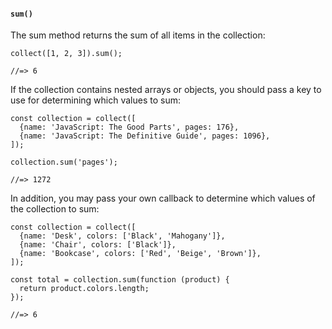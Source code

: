 #### ``sum()``
The sum method returns the sum of all items in the collection:
	
	collect([1, 2, 3]).sum();
	
	//=> 6
	

If the collection contains nested arrays or objects, you should pass a key to use for determining which values to sum:
	
	const collection = collect([
	  {name: 'JavaScript: The Good Parts', pages: 176},
	  {name: 'JavaScript: The Definitive Guide', pages: 1096},
	]);
	
	collection.sum('pages');
	
	//=> 1272
	

In addition, you may pass your own callback to determine which values of the collection to sum:
	
	const collection = collect([
	  {name: 'Desk', colors: ['Black', 'Mahogany']},
	  {name: 'Chair', colors: ['Black']},
	  {name: 'Bookcase', colors: ['Red', 'Beige', 'Brown']},
	]);
	
	const total = collection.sum(function (product) {
	  return product.colors.length;
	});
	
	//=> 6
